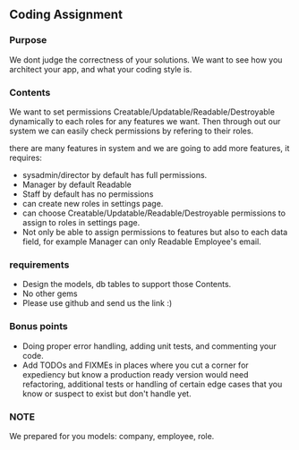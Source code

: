 ## Coding Assignment

### Purpose
We dont judge the correctness of your solutions.
We want to see how you architect your app, and what your coding style is.

### Contents

We want to set permissions Creatable/Updatable/Readable/Destroyable dynamically to each roles for any features we want.
Then through out our system we can easily check permissions by refering to their roles.

there are many features in system and we are going to add more features, it requires:
- sysadmin/director by default has full permissions.
- Manager by default Readable
- Staff by default has no permissions
- can create new roles in settings page.
- can choose Creatable/Updatable/Readable/Destroyable permissions to assign to roles in settings page.
- Not only be able to assign permissions to features but also to each data field, for example Manager can only Readable Employee's email.

### requirements

- Design the models, db tables to support those Contents.
- No other gems
- Please use github and send us the link :)

### Bonus points
- Doing proper error handling, adding unit tests, and commenting your code.
- Add TODOs and FIXMEs in places where you cut a corner for expediency but know a production ready version would need refactoring, additional tests or handling of certain edge cases that you know or suspect to exist but don't handle yet.

### NOTE
We prepared for you models: company, employee, role.
